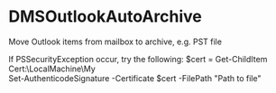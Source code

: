 # DMSOutlookAutoArchive
Move Outlook items from mailbox to archive, e.g. PST file

If PSSecurityException occur, try the following:
$cert = Get-ChildItem Cert:\LocalMachine\My\
Set-AuthenticodeSignature -Certificate $cert -FilePath "Path to file"
